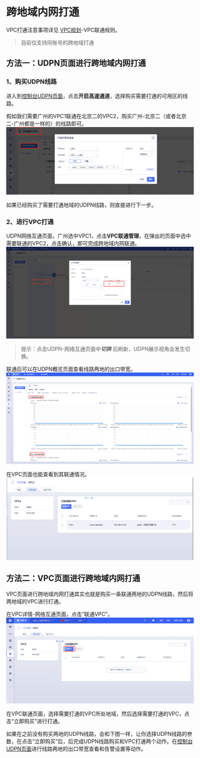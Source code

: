 #  跨地域内网打通

VPC打通注意事项详见 [VPC规划](https://docs.ucloud.cn/vpc/configurationguide/vpcguide)-VPC联通规则。

> 目前仅支持同账号的跨地域打通

## 方法一：UDPN页面进行跨地域内网打通
### 1、购买UDPN线路

进入到[控制台UDPN页面](https://console.ucloud.cn/udpn/udpn)，点击**开启高速通道**，选择购买需要打通的可用区的线路。

假如我们需要广州的VPC1联通在北京二的VPC2，购买广州-北京二（或者北京二-广州都是一样的）的线路即可。
![](/images/create_udpn.png)

如果已经购买了需要打通地域的UDPN线路，则直接进行下一步。

### 2、进行VPC打通
UDPN网络互通页面，广州选中VPC1，点击**VPC联通管理**，在弹出的页面中选中需要联通的VPC2，点击确认，即可完成跨地域内网联通。
![](/images/create_connection.png)


> 提示：点击UDPN-网络互通页面中***切换*** 后刷新，UDPN展示视角会发生切换。



联通后可以在UDPN概览页面查看线路两地的出口带宽。
![](/images/udpn_watch.png)

在VPC页面也能查看到其联通情况。
![](/images/udpn_watch2.png)

## 方法二：VPC页面进行跨地域内网打通

VPC页面进行跨地域内网打通其实也就是购买一条联通两地的UDPN线路，然后将两地域的VPC进行打通。

在VPC详情-网络互通页面，点击“联通VPC”。
![](/images/create_connection_vpc.png)

在VPC联通页面，选择需要打通的VPC所处地域，然后选择需要打通的VPC，点击“立即购买”进行打通。

如果在之前没有购买两地的UDPN线路，会和下图一样，让你选择UDPN线路的参数，在点击“立即购买”后，后完成UDPN线路购买和VPC打通两个动作。在[控制台UDPN页面](https://console.ucloud.cn/udpn/udpn)进行线路两地的出口带宽查看和告警设置等动作。
